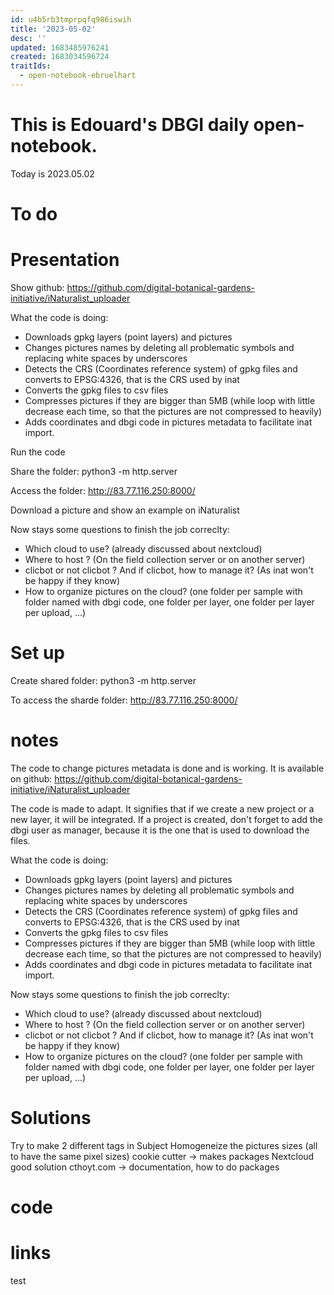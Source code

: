 ```yaml
---
id: u4b5rb3tmprpqfq986iswih
title: '2023-05-02'
desc: ''
updated: 1683485976241
created: 1683034596724
traitIds:
  - open-notebook-ebruelhart
---
```


# This is Edouard's DBGI daily open-notebook.

Today is 2023.05.02

# To do

# Presentation

Show github: https://github.com/digital-botanical-gardens-initiative/iNaturalist_uploader

What the code is doing:
- Downloads gpkg layers (point layers) and pictures
- Changes pictures names by deleting all problematic symbols and replacing white spaces by underscores
- Detects the CRS (Coordinates reference system) of gpkg files and converts to EPSG:4326, that is the CRS used by inat
- Converts the gpkg files to csv files
- Compresses pictures if they are bigger than 5MB (while loop with little decrease each time, so that the pictures are not compressed to heavily)
- Adds coordinates and dbgi code in pictures metadata to facilitate inat import.

Run the code

Share the folder: python3 -m http.server

Access the folder: http://83.77.116.250:8000/

Download a picture and show an example on iNaturalist

Now stays some questions to finish the job correclty:
- Which cloud to use? (already discussed about nextcloud)
- Where to host ? (On the field collection server or on another server)
- clicbot or not clicbot ? And if clicbot, how to manage it? (As inat won't be happy if they know)
- How to organize pictures on the cloud? (one folder per sample with folder named with dbgi code, one folder per layer, one folder per layer per upload, ...)

# Set up

Create shared folder:
python3 -m http.server

To access the sharde folder:
http://83.77.116.250:8000/

# notes

The code to change pictures metadata is done and is working. It is available on github: https://github.com/digital-botanical-gardens-initiative/iNaturalist_uploader

The code is made to adapt. It signifies that if we create a new project or a new layer, it will be integrated. If a project is created, don't forget to add the dbgi user as manager, because it is the one that is used to download the files.

What the code is doing:
- Downloads gpkg layers (point layers) and pictures
- Changes pictures names by deleting all problematic symbols and replacing white spaces by underscores
- Detects the CRS (Coordinates reference system) of gpkg files and converts to EPSG:4326, that is the CRS used by inat
- Converts the gpkg files to csv files
- Compresses pictures if they are bigger than 5MB (while loop with little decrease each time, so that the pictures are not compressed to heavily)
- Adds coordinates and dbgi code in pictures metadata to facilitate inat import.

Now stays some questions to finish the job correclty:
- Which cloud to use? (already discussed about nextcloud)
- Where to host ? (On the field collection server or on another server)
- clicbot or not clicbot ? And if clicbot, how to manage it? (As inat won't be happy if they know)
- How to organize pictures on the cloud? (one folder per sample with folder named with dbgi code, one folder per layer, one folder per layer per upload, ...)

# Solutions

Try to make 2 different tags in Subject
Homogeneize the pictures sizes (all to have the same pixel sizes)
cookie cutter -> makes packages
Nextcloud good solution
cthoyt.com -> documentation, how to do packages

# code

# links
test
